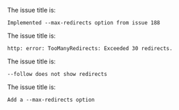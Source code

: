 The issue title is:

```text
Implemented --max-redirects option from issue 188
```

The issue title is:

```text
http: error: TooManyRedirects: Exceeded 30 redirects.
```

The issue title is:

```text
--follow does not show redirects
```

The issue title is:

```text
Add a --max-redirects option
```
